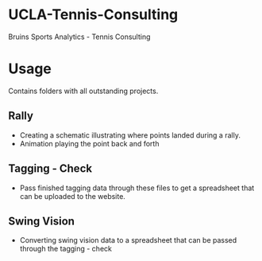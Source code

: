 # UCLA-Tennis-Consulting
Bruins Sports Analytics - Tennis Consulting 

# Usage
Contains folders with all outstanding projects. 

## Rally
* Creating a schematic illustrating where points landed during a rally.
* Animation playing the point back and forth

## Tagging - Check
* Pass finished tagging data through these files to get a spreadsheet that can be uploaded to the website.

## Swing Vision
* Converting swing vision data to a spreadsheet that can be passed through the tagging - check


